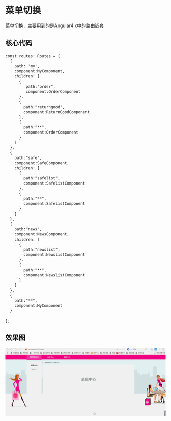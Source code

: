 # 菜单切换
菜单切换，主要用到的是Angular4.x中的路由嵌套
## 核心代码
```
const routes: Routes = [
  {
    path: 'my',
    component:MyComponent,
    children: [
      {
         path:"order",
         component:OrderComponent
      },
      {
        path:"returngood",
        component:ReturnGoodComponent
      },
      {
        path:"**",
        component:OrderComponent
      }
    ]
  },
  {
    path:"safe",
    component:SafeComponent,
    children: [
      {
        path:"safelist",
        component:SafelistComponent
      },
      {
        path:"**",
        component:SafelistComponent
      }
    ]
  },
  {
    path:"news",
    component:NewsComponent,
    children: [
      {
        path:"newslist",
        component:NewslistComponent
      },
      {
        path:"**",
        component:NewslistComponent
      }
    ]
  },
  {
    path:"**",
    component:MyComponent
  }

];

```
## 效果图
![Image text](https://raw.githubusercontent.com/zhao-bi-han/Angular/master/Angular%204.x/demo/navMenu/showImg/gaollg3.GIF)


